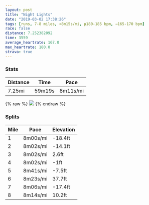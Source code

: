 ```yaml
---
layout: post
title: "Night Lights"
date: "2019-03-02 17:38:26"
tags: [runs, 7-8 miles, <8m15s/mi, μ180-185 bpm, →165-170 bpm]
race: false
distance: 7.252382092
time: 3559
average_heartrate: 167.0
max_heartrate: 180.0
strava: true
---
```


### Stats

| Distance | Time | Pace |
|----------|------|------|
|7.25mi|59m19s|8m11s/mi|

{% raw %}
<img src='https://maps.googleapis.com/maps/api/staticmap?maptype=roadmap&path=enc:eurwFx`rbMcVxm@qJr`@[bQlFxCLdU~jClVbG|Df[jEh[|IjAeLnI{A`HcLuB{QaUg\mNi^cIaZ_@qOqA~@aBwC{DY_Wf@qc@qRqMsCsIiIai@e[oDnGaCfM&key=AIzaSyC1MId7bFpkLXNAaYhBSTb8jLyiSqzbDtM&size=800x800&markers=color:yellow|label:S|40.73315,-73.98941&markers=color:green|label:F|40.73351000000001,-73.98585000000004'>
{% endraw %}

### Splits

| Mile | Pace | Elevation |
|------|------|-----------|
|1|8m00s/mi|-18.4ft|
|2|8m02s/mi|-14.1ft|
|3|8m02s/mi|2.6ft|
|4|8m02s/mi|-1ft|
|5|8m41s/mi|-7.5ft|
|6|8m23s/mi|37.7ft|
|7|8m06s/mi|-17.4ft|
|8|8m14s/mi|10.2ft|
